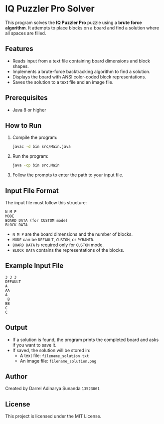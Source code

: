 # IQ Puzzler Pro Solver

This program solves the **IQ Puzzler Pro** puzzle using a **brute force algorithm**. It attempts to place blocks on a board and find a solution where all spaces are filled.

## Features
- Reads input from a text file containing board dimensions and block shapes.
- Implements a brute-force backtracking algorithm to find a solution.
- Displays the board with ANSI color-coded block representations.
- Saves the solution to a text file and an image file.

## Prerequisites
- Java 8 or higher

## How to Run
1. Compile the program:
   ```sh
   javac -d bin src/Main.java
   ```
2. Run the program:
   ```sh
   java -cp bin src.Main
   ```
3. Follow the prompts to enter the path to your input file.

## Input File Format
The input file must follow this structure:
```
N M P
MODE
BOARD DATA (for CUSTOM mode)
BLOCK DATA
```
- `N M P` are the board dimensions and the number of blocks.
- `MODE` can be `DEFAULT`, `CUSTOM`, or `PYRAMID`.
- `BOARD DATA` is required only for `CUSTOM` mode.
- `BLOCK DATA` contains the representations of the blocks.

## Example Input File
```
3 3 3
DEFAULT
A  
AA
A
 B
BB
C
C
```

## Output
- If a solution is found, the program prints the completed board and asks if you want to save it.
- If saved, the solution will be stored in:
    - A text file: `filename_solution.txt`
    - An image file: `filename_solution.png`

## Author
Created by Darrel Adinarya Sunanda `13523061`

## License
This project is licensed under the MIT License.
